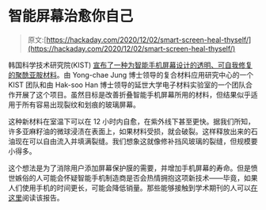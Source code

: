 # 智能屏幕治愈你自己

> 原文:[https://hackaday.com/2020/12/02/smart-screen-heal-thyself/](https://hackaday.com/2020/12/02/smart-screen-heal-thyself/)

韩国科学技术研究院(KIST) [宣布了一种为智能手机屏幕设计的透明、可自我修复的聚酰亚胺材料](http://english.hani.co.kr/arti/english_edition/e_business/970844.html)。由 Yong-chae Jung 博士领导的复合材料应用研究中心的一个 KIST 团队和由 Hak-soo Han 博士领导的延世大学电子材料实验室的一个团队合作开展了这个项目。虽然目标是改善折叠智能手机屏幕所用的材料，但结果似乎适用于所有容易出现裂纹和划痕的玻璃屏幕。

这种新材料在室温下可以在 12 小时内自愈，在紫外线下甚至更快。据我们所知，许多亚麻籽油的微球浸渍在表面上，如果材料受损，就会破裂。这样释放出来的石油现在可以自由流入并填满裂缝。我们想象这就像修补挡风玻璃的裂缝，但规模要小得多。

这个想法是为了消除用户添加屏幕保护膜的需要，并增加手机屏幕的寿命。但是愤世嫉俗的人可能会怀疑智能手机制造商是否会热情拥抱这项新技术——毕竟，如果人们使用手机的时间更长，可能会降低销量。那些能够接触到学术期刊的人可以[在这里](https://doi.org/10.1016/j.compositesb.2020.108451)阅读该报告。